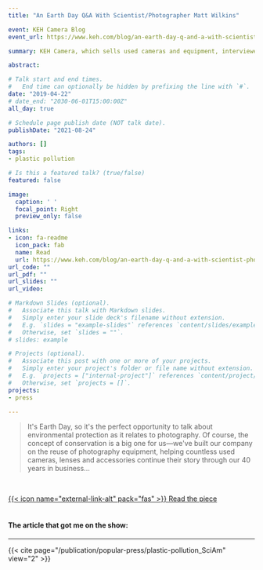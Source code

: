```yaml
---
title: "An Earth Day Q&A With Scientist/Photographer Matt Wilkins"

event: KEH Camera Blog
event_url: https://www.keh.com/blog/an-earth-day-q-and-a-with-scientist-photographer-matt-wilkins

summary: KEH Camera, which sells used cameras and equipment, interviewed me and shared some of my photos.

abstract:

# Talk start and end times.
#   End time can optionally be hidden by prefixing the line with `#`.
date: "2019-04-22"
# date_end: "2030-06-01T15:00:00Z"
all_day: true

# Schedule page publish date (NOT talk date).
publishDate: "2021-08-24"

authors: []
tags:
- plastic pollution

# Is this a featured talk? (true/false)
featured: false

image:
  caption: ' '
  focal_point: Right
  preview_only: false

links:
- icon: fa-readme
  icon_pack: fab
  name: Read
  url: https://www.keh.com/blog/an-earth-day-q-and-a-with-scientist-photographer-matt-wilkins
url_code: ""
url_pdf: ""
url_slides: ""
url_video:

# Markdown Slides (optional).
#   Associate this talk with Markdown slides.
#   Simply enter your slide deck's filename without extension.
#   E.g. `slides = "example-slides"` references `content/slides/example-slides.md`.
#   Otherwise, set `slides = ""`.
# slides: example

# Projects (optional).
#   Associate this post with one or more of your projects.
#   Simply enter your project's folder or file name without extension.
#   E.g. `projects = ["internal-project"]` references `content/project/deep-learning/index.md`.
#   Otherwise, set `projects = []`.
projects:
- press

---
```

> It's Earth Day, so it's the perfect opportunity to talk about environmental protection as it relates to photography. Of course, the concept of conservation is a big one for us—we've built our company on the reuse of photography equipment, helping countless used cameras, lenses and accessories continue their story through our 40 years in business...


<br/>

[{{< icon name="external-link-alt" pack="fas" >}} Read the piece](https://www.keh.com/blog/an-earth-day-q-and-a-with-scientist-photographer-matt-wilkins)  
<br/>

#### The article that got me on the show:
<hr>
{{< cite page="/publication/popular-press/plastic-pollution_SciAm" view="2" >}}
